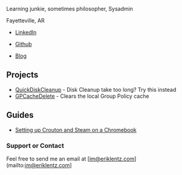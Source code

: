 Learning junkie, sometimes philosopher, Sysadmin

Fayetteville, AR

- [LinkedIn](https://www.linkedin.com/in/eriklentz/)

- [Github](https://github.com/eriklentz)

- [Blog](https://thespecter.net/blog)

## Projects

- [QuickDiskCleanup](https://github.com/ErikLentz/QuickDiskCleanup) - Disk Cleanup take too long? Try this instead
- [GPCacheDelete](https://github.com/ErikLentz/GPCacheDelete) - Clears the local Group Policy cache

## Guides

- [Setting up Crouton and Steam on a Chromebook](http://thespecter.net/blog/technology/setting-up-steam-on-a-chromebook-with-crouton-and-linux/)

### Support or Contact

Feel free to send me an email at [im@eriklentz.com](mailto:im@eriklentz.com]
